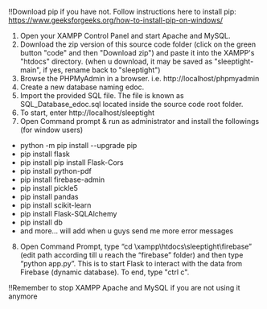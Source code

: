 !!Download pip if you have not. Follow instructions here to install pip: https://www.geeksforgeeks.org/how-to-install-pip-on-windows/
1.	Open your XAMPP Control Panel and start Apache and MySQL.
2.	Download the zip version of this source code folder (click on the green button "code" and then "Download zip") and paste it into the XAMPP's "htdocs" directory. (when u download, it may be saved as "sleeptight-main", if yes, rename back to "sleeptight")
3.	Browse the PHPMyAdmin in a browser. i.e. http://localhost/phpmyadmin
4.	Create a new database naming edoc.
5.	Import the provided SQL file. The file is known as SQL_Database_edoc.sql located inside the source code root folder.
6.	To start, enter http://localhost/sleeptight 
7.	Open Command prompt & run as administrator and install the followings (for window users)
- python -m pip install --upgrade pip
-	pip install flask
-	pip install pip install Flask-Cors
-	pip install python-pdf
-	pip install firebase-admin
-	pip install pickle5 
-	pip install pandas
-	pip install scikit-learn
-	pip install Flask-SQLAlchemy
-	pip install db
-	and more… will add when u guys send me more error messages
8.	Open Command Prompt, type “cd \xampp\htdocs\sleeptight\firebase” (edit path according till u reach the “firebase” folder) and then type “python app.py”. This is to start Flask to interact with the data from Firebase (dynamic database). To end, type "ctrl c".

!!Remember to stop XAMPP Apache and MySQL if you are not using it anymore
